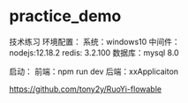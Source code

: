 # practice_demo
技术练习
  环境配置：
  系统：windows10
  中间件：  
    nodejs:12.18.2    redis: 3.2.100
  数据库：mysql 8.0

  启动：
    前端：npm run dev
    后端：xxApplicaiton

https://github.com/tony2y/RuoYi-flowable

